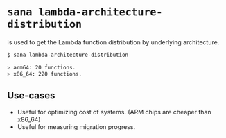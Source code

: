 # `sana lambda-architecture-distribution`

is used to get the Lambda function distribution by underlying architecture.

```sh
$ sana lambda-architecture-distribution

> arm64: 20 functions.
> x86_64: 220 functions.
```

## Use-cases

- Useful for optimizing cost of systems. (ARM chips are cheaper than x86_64)
- Useful for measuring migration progress.
